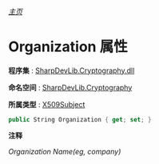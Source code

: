 ###### [主页](./Index.md "主页")

# Organization 属性

**程序集** : [SharpDevLib.Cryptography.dll](./SharpDevLib.Cryptography.assembly.md "SharpDevLib.Cryptography.dll")

**命名空间** : [SharpDevLib.Cryptography](./SharpDevLib.Cryptography.namespace.md "SharpDevLib.Cryptography")

**所属类型** : [X509Subject](./SharpDevLib.Cryptography.X509Subject.md "X509Subject")

``` csharp
public String Organization { get; set; }
```

**注释**

*Organization Name(eg, company)*



